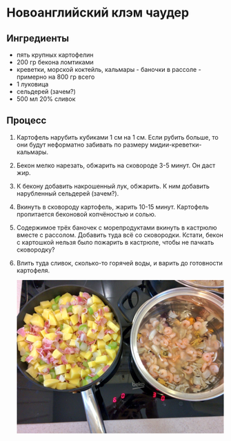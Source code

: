 # Новоанглийский клэм чаудер

## Ингредиенты

- пять крупных картофелин
- 200 гр бекона ломтиками
- креветки, морской коктейль, кальмары - баночки в рассоле - примерно на 800 гр всего
- 1 луковица
- сельдерей (зачем?)
- 500 мл 20% сливок

## Процесс

1. Картофель нарубить кубиками 1 см на 1 см. Если рубить больше, то они будут неформатно забивать по размеру
мидии-креветки-кальмары.

2. Бекон мелко нарезать, обжарить на сковороде 3-5 минут. Он даст жир.

3. К бекону добавить накрошенный лук, обжарить. К ним добавить нарубленный сельдерей (зачем?).

4. Вкинуть в сковороду картофель, жарить 10-15 минут. Картофель пропитается беконовой копчёностью и солью.

5. Содержимое трёх баночек с морепродуктами вкинуть в кастрюлю вместе с рассолом. Добавить туда всё со сковородки.
Кстати, бекон с картошкой нельзя было пожарить в кастрюле, чтобы не пачкать сковородку?

6. Влить туда сливок, сколько-то горячей воды, и варить до готовности картофеля.

    ![](clam_chowder.jpg)